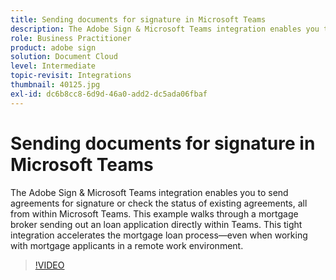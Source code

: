 ```yaml
---
title: Sending documents for signature in Microsoft Teams
description: The Adobe Sign & Microsoft Teams integration enables you to send agreements for signature or check the status of existing agreements, all from within Microsoft Teams
role: Business Practitioner
product: adobe sign
solution: Document Cloud
level: Intermediate
topic-revisit: Integrations
thumbnail: 40125.jpg
exl-id: dc6b8cc8-6d9d-46a0-add2-dc5ada06fbaf
---
```

# Sending documents for signature in Microsoft Teams

The Adobe Sign & Microsoft Teams integration enables you to send agreements for signature or check the status of existing agreements, all from within Microsoft Teams. This example walks through a mortgage broker sending out an loan application directly within Teams. This tight integration accelerates the mortgage loan process—even when working with mortgage applicants in a remote work environment.

>[!VIDEO](https://video.tv.adobe.com/v/40125?hidetitle=true)
